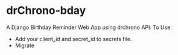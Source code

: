 # drChrono-bday
A Django Birthday Reminder Web App using drchrono API.
To Use:
- Add your client_id and secret_id to secrets file.
- Migrate
